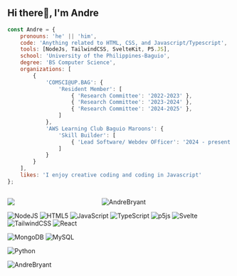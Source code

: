 ## Hi there👋, I'm Andre

```javascript
const Andre = {
	pronouns: 'he' || 'him',
	code: 'Anything related to HTML, CSS, and Javascript/Typescript',
	tools: [NodeJs, TailwindCSS, SvelteKit, P5.JS],
	school: 'University of the Philippines-Baguio',
	degree: 'BS Computer Science',
	organizations: [
		{
			'COMSCI@UP.BAG': {
				'Resident Member': [
					{ 'Research Committee': '2022-2023' },
					{ 'Research Committee': '2023-2024' },
					{ 'Research Committee': '2024-2025' },
				]
			},
			'AWS Learning Club Baguio Maroons': {
				'Skill Builder': [
					{ 'Lead Software/ Webdev OFficer': '2024 - present' },
				]
			}
		}
	],
	likes: 'I enjoy creative coding and coding in Javascript'
};
```
<!--![Andre's GitHub stats](https://github-readme-stats.vercel.app/api?username=AndreBryant&show_icons=true&theme=dark)-->
## 
<p align="center" href="https://github.com/AndreBryant">
  <img align="left" src="https://github-readme-stats.vercel.app/api?username=AndreBryant"/>
  <img align="center" src="https://github-readme-streak-stats.herokuapp.com/?user=AndreBryant&" alt="AndreBryant" />
</p>

![NodeJS](https://img.shields.io/badge/node.js-6DA55F?style=for-the-badge&logo=node.js&logoColor=white)
![HTML5](https://img.shields.io/badge/html5-%23E34F26.svg?style=for-the-badge&logo=html5&logoColor=white)
![JavaScript](https://img.shields.io/badge/javascript-%23323330.svg?style=for-the-badge&logo=javascript&logoColor=%23F7DF1E)
![TypeScript](https://img.shields.io/badge/typescript-%23007ACC.svg?style=for-the-badge&logo=typescript&logoColor=white)
![p5js](https://img.shields.io/badge/p5.js-ED225D?style=for-the-badge&logo=p5.js&logoColor=FFFFFF)
![Svelte](https://img.shields.io/badge/svelte-%23f1413d.svg?style=for-the-badge&logo=svelte&logoColor=white)
![TailwindCSS](https://img.shields.io/badge/tailwindcss-%2338B2AC.svg?style=for-the-badge&logo=tailwind-css&logoColor=white)
![React](https://img.shields.io/badge/react-%2320232a.svg?style=for-the-badge&logo=react&logoColor=%2361DAFB)

![MongoDB](https://img.shields.io/badge/MongoDB-%234ea94b.svg?style=for-the-badge&logo=mongodb&logoColor=white)
![MySQL](https://img.shields.io/badge/mysql-4479A1.svg?style=for-the-badge&logo=mysql&logoColor=white)

![Python](https://img.shields.io/badge/python-3670A0?style=for-the-badge&logo=python&logoColor=ffdd54)

<p align="left"> <img src="https://komarev.com/ghpvc/?username=AndreBryant&label=Profile%20views&color=0e75b6&style=flat" alt="AndreBryant" /> </p>
<!--
**AndreBryant/AndreBryant** is a ✨ _special_ ✨ repository because its `README.md` (this file) appears on your GitHub profile.

Here are some ideas to get you started:

- 🔭 I’m currently working on ...
- 🌱 I’m currently learning ...
- 👯 I’m looking to collaborate on ...
- 🤔 I’m looking for help with ...
- 💬 Ask me about ...
- 📫 How to reach me: ...
- 😄 Pronouns: ...
- ⚡ Fun fact: ...
-->

